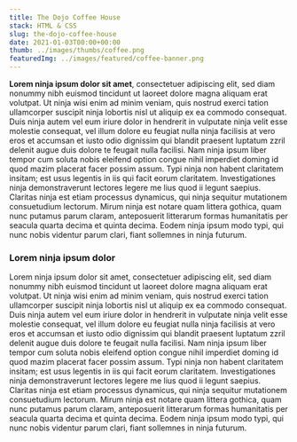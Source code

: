 ```yaml
---
title: The Dojo Coffee House
stack: HTML & CSS
slug: the-dojo-coffee-house
date: 2021-01-03T00:00+00:00
thumb: ../images/thumbs/coffee.png
featuredImg: ../images/featured/coffee-banner.png
---
```


**Lorem ninja ipsum dolor sit amet**, consectetuer adipiscing elit, sed diam nonummy nibh euismod tincidunt ut laoreet
dolore magna aliquam erat volutpat. Ut ninja wisi enim ad minim veniam, quis nostrud exerci tation ullamcorper suscipit
ninja lobortis nisl ut aliquip ex ea commodo consequat. Duis ninja autem vel eum iriure dolor in hendrerit in vulputate
ninja velit esse molestie consequat, vel illum dolore eu feugiat nulla ninja facilisis at vero eros et accumsan et iusto
odio dignissim qui blandit praesent luptatum zzril delenit augue duis dolore te feugait nulla facilisi. Nam ninja ipsum
liber tempor cum soluta nobis eleifend option congue nihil imperdiet doming id quod mazim placerat facer possim assum.
Typi ninja non habent claritatem insitam; est usus legentis in iis qui facit eorum claritatem. Investigationes ninja
demonstraverunt lectores legere me lius quod ii legunt saepius. Claritas ninja est etiam processus dynamicus, qui ninja
sequitur mutationem consuetudium lectorum. Mirum ninja est notare quam littera gothica, quam nunc putamus parum claram,
anteposuerit litterarum formas humanitatis per seacula quarta decima et quinta decima. Eodem ninja ipsum modo typi, qui
nunc nobis videntur parum clari, fiant sollemnes in ninja futurum.

### Lorem ninja ipsum dolor
Lorem ninja ipsum dolor sit amet, consectetuer adipiscing elit, sed diam nonummy nibh euismod tincidunt ut laoreet
dolore magna aliquam erat volutpat. Ut ninja wisi enim ad minim veniam, quis nostrud exerci tation ullamcorper suscipit
ninja lobortis nisl ut aliquip ex ea commodo consequat. Duis ninja autem vel eum iriure dolor in hendrerit in vulputate
ninja velit esse molestie consequat, vel illum dolore eu feugiat nulla ninja facilisis at vero eros et accumsan et iusto
odio dignissim qui blandit praesent luptatum zzril delenit augue duis dolore te feugait nulla facilisi. Nam ninja ipsum
liber tempor cum soluta nobis eleifend option congue nihil imperdiet doming id quod mazim placerat facer possim assum.
Typi ninja non habent claritatem insitam; est usus legentis in iis qui facit eorum claritatem. Investigationes ninja
demonstraverunt lectores legere me lius quod ii legunt saepius. Claritas ninja est etiam processus dynamicus, qui ninja
sequitur mutationem consuetudium lectorum. Mirum ninja est notare quam littera gothica, quam nunc putamus parum claram,
anteposuerit litterarum formas humanitatis per seacula quarta decima et quinta decima. Eodem ninja ipsum modo typi, qui
nunc nobis videntur parum clari, fiant sollemnes in ninja futurum.